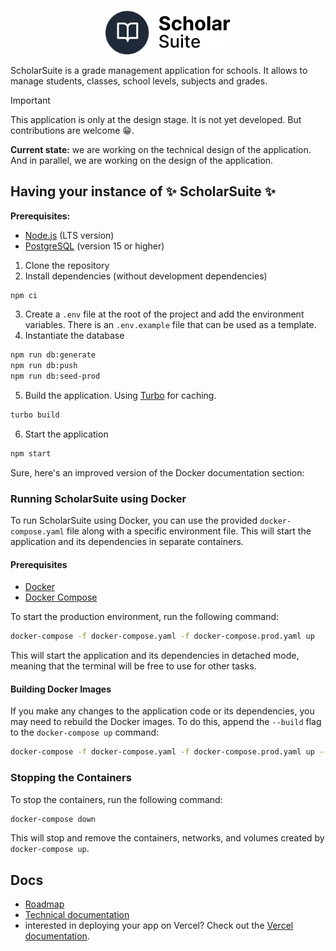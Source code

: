 <p align="center">
    <picture>
      <source media="(prefers-color-scheme: dark)" srcset="./assets/logo-dark.svg">
      <img src="./assets/logo-light.svg" width="200px">
    </picture>
</p>

ScholarSuite is a grade management application for schools. It allows to manage students, classes, school levels, subjects and grades.

> [!IMPORTANT]
> This application is only at the design stage. It is not yet developed. But contributions are welcome 😁.
>
> **Current state:** we are working on the technical design of the application. And in parallel, we are working on the design of the application.

## Having your instance of ✨ ScholarSuite ✨

**Prerequisites:**

- [Node.js](https://nodejs.org/) (LTS version)
- [PostgreSQL](https://www.postgresql.org/) (version 15 or higher)

1. Clone the repository
2. Install dependencies (without development dependencies)

```bash
npm ci
```

3. Create a `.env` file at the root of the project and add the environment variables. There is an `.env.example` file that can be used as a template.
4. Instantiate the database

```bash
npm run db:generate
npm run db:push
npm run db:seed-prod
```

5. Build the application. Using [Turbo](https://turbo.build) for caching.

```bash
turbo build
```

6. Start the application

```bash
npm start
```

Sure, here's an improved version of the Docker documentation section:

### Running ScholarSuite using Docker

To run ScholarSuite using Docker, you can use the provided `docker-compose.yaml` file along with a specific environment file. This will start the application and its dependencies in separate containers.

#### Prerequisites

- [Docker](https://www.docker.com/)
- [Docker Compose](https://docs.docker.com/compose/)

To start the production environment, run the following command:

```bash
docker-compose -f docker-compose.yaml -f docker-compose.prod.yaml up
```

This will start the application and its dependencies in detached mode, meaning that the terminal will be free to use for other tasks.

#### Building Docker Images

If you make any changes to the application code or its dependencies, you may need to rebuild the Docker images. To do this, append the `--build` flag to the `docker-compose up` command:

```bash
docker-compose -f docker-compose.yaml -f docker-compose.prod.yaml up --build
```

### Stopping the Containers

To stop the containers, run the following command:

```bash
docker-compose down
```

This will stop and remove the containers, networks, and volumes created by `docker-compose up`.

## Docs

- [Roadmap](./ROADMAP.md)
- [Technical documentation](./docs/Technical.md)
- interested in deploying your app on Vercel? Check out the [Vercel documentation](./docs/Vercel.md).
